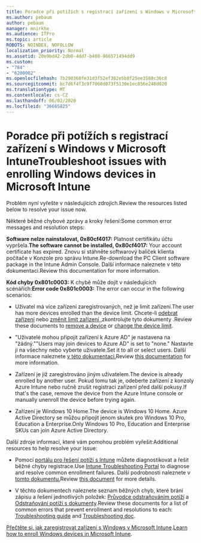 ```yaml
---
title: Poradce při potížích s registrací zařízení s Windows v Microsoft Intune
ms.author: pebaum
author: pebaum
manager: mnirkhe
ms.audience: ITPro
ms.topic: article
ROBOTS: NOINDEX, NOFOLLOW
localization_priority: Normal
ms.assetid: 20e9bd42-2db0-4dd7-b480-966571494dd9
ms.custom:
- "784"
- "6200002"
ms.openlocfilehash: 7b298360fe31d3f52ef382e5b8f25ee3588c36c8
ms.sourcegitcommit: bc7d6f4f3c9f7060d073f5130e1ec856e248d020
ms.translationtype: MT
ms.contentlocale: cs-CZ
ms.lasthandoff: 06/02/2020
ms.locfileid: "36665825"
---
```

# <a name="troubleshoot-issues-with-enrolling-windows-devices-in-microsoft-intune"></a><span data-ttu-id="c74ca-102">Poradce při potížích s registrací zařízení s Windows v Microsoft Intune</span><span class="sxs-lookup"><span data-stu-id="c74ca-102">Troubleshoot issues with enrolling Windows devices in Microsoft Intune</span></span>

<span data-ttu-id="c74ca-103">Problém nyní vyřešte v následujících zdrojích.</span><span class="sxs-lookup"><span data-stu-id="c74ca-103">Review the resources listed below to resolve your issue now.</span></span>
  
<span data-ttu-id="c74ca-104">Některé běžné chybové zprávy a kroky řešení:</span><span class="sxs-lookup"><span data-stu-id="c74ca-104">Some common error messages and resolution steps:</span></span>
  
 <span data-ttu-id="c74ca-105">**Software nelze nainstalovat, 0x80cf4017:** Platnost certifikátu účtu vypršela.</span><span class="sxs-lookup"><span data-stu-id="c74ca-105">**The software cannot be installed, 0x80cf4017:** Your account certificate has expired.</span></span> <span data-ttu-id="c74ca-106">Znovu si stáhněte softwarový balíček klienta počítače v Konzole pro správu Intune.</span><span class="sxs-lookup"><span data-stu-id="c74ca-106">Re-download the PC Client software package in the Intune Admin Console.</span></span> <span data-ttu-id="c74ca-107">Další informace naleznete v této dokumentaci.</span><span class="sxs-lookup"><span data-stu-id="c74ca-107">Review this documentation for more information.</span></span>
  
 <span data-ttu-id="c74ca-108">**Kód chyby 0x801c0003:** K chybě může dojít v následujících scénářích:</span><span class="sxs-lookup"><span data-stu-id="c74ca-108">**Error code 0x801c0003:** The error can occur in the following scenarios:</span></span>
  
-  <span data-ttu-id="c74ca-109">Uživatel má více zařízení zaregistrovaných, než je limit zařízení.</span><span class="sxs-lookup"><span data-stu-id="c74ca-109">The user has more devices enrolled than the device limit.</span></span> <span data-ttu-id="c74ca-110">Chcete-li [odebrat zařízení](https://docs.microsoft.com/intune/devices-wipe) nebo [změnit limit zařízení ,](https://docs.microsoft.com/intune/enrollment-restrictions-set#set-device-limit-restrictions)zkontrolujte tyto dokumenty .</span><span class="sxs-lookup"><span data-stu-id="c74ca-110">Review these documents to [remove a device](https://docs.microsoft.com/intune/devices-wipe) or [change the device limit](https://docs.microsoft.com/intune/enrollment-restrictions-set#set-device-limit-restrictions).</span></span>

-  <span data-ttu-id="c74ca-111">"Uživatelé mohou připojit zařízení k Azure AD" je nastavena na "žádný."</span><span class="sxs-lookup"><span data-stu-id="c74ca-111">"Users may join devices to Azure AD" is set to "none."</span></span> <span data-ttu-id="c74ca-112">Nastavte ji na všechny nebo vyberte uživatele.</span><span class="sxs-lookup"><span data-stu-id="c74ca-112">Set it to all or select users.</span></span> <span data-ttu-id="c74ca-113">Další informace naleznete [v této dokumentaci.](https://docs.microsoft.com/azure/active-directory/device-management-azure-portal#configure-device-settings)</span><span class="sxs-lookup"><span data-stu-id="c74ca-113">Review [this documentation](https://docs.microsoft.com/azure/active-directory/device-management-azure-portal#configure-device-settings) for more information.</span></span>

-  <span data-ttu-id="c74ca-114">Zařízení je již zaregistrováno jiným uživatelem.</span><span class="sxs-lookup"><span data-stu-id="c74ca-114">The device is already enrolled by another user.</span></span> <span data-ttu-id="c74ca-115">Pokud tomu tak je, odeberte zařízení z konzoly Azure Intune nebo ručně zrušit registraci zařízení před další pokusy.</span><span class="sxs-lookup"><span data-stu-id="c74ca-115">If that's the case, remove the device from the Azure Intune console or manually unenroll the device before trying again.</span></span>

-  <span data-ttu-id="c74ca-116">Zařízení je Windows 10 Home.</span><span class="sxs-lookup"><span data-stu-id="c74ca-116">The device is Windows 10 Home.</span></span> <span data-ttu-id="c74ca-117">Azure Active Directory se můžou připojit jenom skutek pro Windows 10 Pro, Education a Enterprise.</span><span class="sxs-lookup"><span data-stu-id="c74ca-117">Only Windows 10 Pro, Education and Enterprise SKUs can join Azure Active Directory.</span></span>

<span data-ttu-id="c74ca-118">Další zdroje informací, které vám pomohou problém vyřešit:</span><span class="sxs-lookup"><span data-stu-id="c74ca-118">Additional resources to help resolve your issue:</span></span>
  
-  <span data-ttu-id="c74ca-119">Pomocí [portálu pro řešení potíží s Intune](https://devicemanagement.microsoft.com/#blade/Microsoft_Intune_DeviceSettings/TroubleshootBlade) můžete diagnostikovat a řešit běžné chyby registrace.</span><span class="sxs-lookup"><span data-stu-id="c74ca-119">Use [Intune Troubleshooting Portal](https://devicemanagement.microsoft.com/#blade/Microsoft_Intune_DeviceSettings/TroubleshootBlade) to diagnose and resolve common enrollment failures.</span></span> <span data-ttu-id="c74ca-120">Další podrobnosti naleznete v [tomto dokumentu.](https://docs.microsoft.com/intune/help-desk-operators)</span><span class="sxs-lookup"><span data-stu-id="c74ca-120">Review [this document](https://docs.microsoft.com/intune/help-desk-operators) for more details.</span></span>

-  <span data-ttu-id="c74ca-121">V těchto dokumentech naleznete seznam běžných chyb, které brání zápisu a řešení jednotlivých položek: [Průvodce odstraňováním potíží](https://support.microsoft.com/help/4089533/troubleshooting-windows-device-enrollment-problems-in-microsoft-intune) a [Odstraňování potíží s dokumenty](https://docs.microsoft.com/intune-classic/troubleshoot/troubleshoot-device-enrollment-in-intune).</span><span class="sxs-lookup"><span data-stu-id="c74ca-121">Review these documents for a list of common errors that prevent enrollment and resolutions to each: [Troubleshooting guide](https://support.microsoft.com/help/4089533/troubleshooting-windows-device-enrollment-problems-in-microsoft-intune) and [Troubleshooting doc](https://docs.microsoft.com/intune-classic/troubleshoot/troubleshoot-device-enrollment-in-intune).</span></span>

<span data-ttu-id="c74ca-122">[Přečtěte si, jak zaregistrovat zařízení s Windows v Microsoft Intune](https://docs.microsoft.com/intune/windows-enroll).</span><span class="sxs-lookup"><span data-stu-id="c74ca-122">[Learn how to enroll Windows devices in Microsoft Intune](https://docs.microsoft.com/intune/windows-enroll).</span></span>
